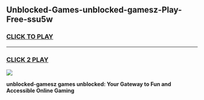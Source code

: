 
## Unblocked-Games-unblocked-gamesz-Play-Free-ssu5w
<h3>
<a href="https://premium76.site?title=unblocked-gamesz&ref=21A">CLICK TO PLAY</a></h3>
<hr>

<h3>
<a href="https://premium76.site?title=unblocked-gamesz&ref=21A">CLICK 2 PLAY</a>
  
</h3>

<a href="https://premium76.site?title=unblocked-gamesz&ref=21A"><img src="https://clearcache.store/games.png"></a>


**unblocked-gamesz games unblocked: Your Gateway to Fun and Accessible Online Gaming**
